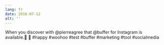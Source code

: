 ```yaml
---
lang: fr
date: 2016-07-12
alt: ''
---
```


When you discover with @pierreagree that @buffer for Instagram is available.🎈 📸 #happy #woohoo #test #buffer #marketing #tool #socialmedia
